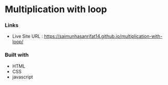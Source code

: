 # Multiplication with loop

### Links
* Live Site URL :  https://saimunhasanrifat14.github.io/multiplication-with-loop/


### Built with

* HTML
* CSS
* javascript
